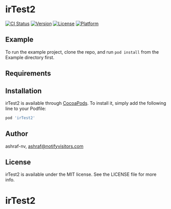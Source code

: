 # irTest2

[![CI Status](https://img.shields.io/travis/ashraf-nv/irTest2.svg?style=flat)](https://travis-ci.org/ashraf-nv/irTest2)
[![Version](https://img.shields.io/cocoapods/v/irTest2.svg?style=flat)](https://cocoapods.org/pods/irTest2)
[![License](https://img.shields.io/cocoapods/l/irTest2.svg?style=flat)](https://cocoapods.org/pods/irTest2)
[![Platform](https://img.shields.io/cocoapods/p/irTest2.svg?style=flat)](https://cocoapods.org/pods/irTest2)

## Example

To run the example project, clone the repo, and run `pod install` from the Example directory first.

## Requirements

## Installation

irTest2 is available through [CocoaPods](https://cocoapods.org). To install
it, simply add the following line to your Podfile:

```ruby
pod 'irTest2'
```

## Author

ashraf-nv, ashraf@notifyvisitors.com

## License

irTest2 is available under the MIT license. See the LICENSE file for more info.
# irTest2
